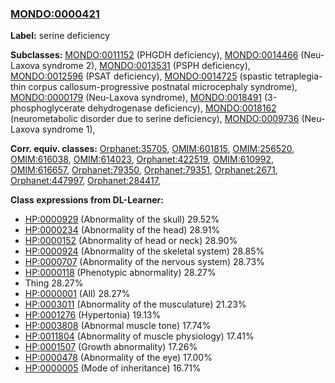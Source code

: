 
### [MONDO:0000421](http://purl.obolibrary.org/obo/MONDO_0000421)
**Label:** serine deficiency

**Subclasses:** [MONDO:0011152](http://purl.obolibrary.org/obo/MONDO_0011152) (PHGDH deficiency), [MONDO:0014466](http://purl.obolibrary.org/obo/MONDO_0014466) (Neu-Laxova syndrome 2), [MONDO:0013531](http://purl.obolibrary.org/obo/MONDO_0013531) (PSPH deficiency), [MONDO:0012596](http://purl.obolibrary.org/obo/MONDO_0012596) (PSAT deficiency), [MONDO:0014725](http://purl.obolibrary.org/obo/MONDO_0014725) (spastic tetraplegia-thin corpus callosum-progressive postnatal microcephaly syndrome), [MONDO:0000179](http://purl.obolibrary.org/obo/MONDO_0000179) (Neu-Laxova syndrome), [MONDO:0018491](http://purl.obolibrary.org/obo/MONDO_0018491) (3-phosphoglycerate dehydrogenase deficiency), [MONDO:0018162](http://purl.obolibrary.org/obo/MONDO_0018162) (neurometabolic disorder due to serine deficiency), [MONDO:0009736](http://purl.obolibrary.org/obo/MONDO_0009736) (Neu-Laxova syndrome 1), 

**Corr. equiv. classes:** [Orphanet:35705](http://www.orpha.net/ORDO/Orphanet_35705), [OMIM:601815](http://purl.obolibrary.org/obo/OMIM_601815), [OMIM:256520](http://purl.obolibrary.org/obo/OMIM_256520), [OMIM:616038](http://purl.obolibrary.org/obo/OMIM_616038), [OMIM:614023](http://purl.obolibrary.org/obo/OMIM_614023), [Orphanet:422519](http://www.orpha.net/ORDO/Orphanet_422519), [OMIM:610992](http://purl.obolibrary.org/obo/OMIM_610992), [OMIM:616657](http://purl.obolibrary.org/obo/OMIM_616657), [Orphanet:79350](http://www.orpha.net/ORDO/Orphanet_79350), [Orphanet:79351](http://www.orpha.net/ORDO/Orphanet_79351), [Orphanet:2671](http://www.orpha.net/ORDO/Orphanet_2671), [Orphanet:447997](http://www.orpha.net/ORDO/Orphanet_447997), [Orphanet:284417](http://www.orpha.net/ORDO/Orphanet_284417), 

**Class expressions from DL-Learner:**

- [HP:0000929](http://purl.obolibrary.org/obo/HP_0000929) (Abnormality of the skull) 29.52%
- [HP:0000234](http://purl.obolibrary.org/obo/HP_0000234) (Abnormality of the head) 28.91%
- [HP:0000152](http://purl.obolibrary.org/obo/HP_0000152) (Abnormality of head or neck) 28.90%
- [HP:0000924](http://purl.obolibrary.org/obo/HP_0000924) (Abnormality of the skeletal system) 28.85%
- [HP:0000707](http://purl.obolibrary.org/obo/HP_0000707) (Abnormality of the nervous system) 28.73%
- [HP:0000118](http://purl.obolibrary.org/obo/HP_0000118) (Phenotypic abnormality) 28.27%
- Thing 28.27%
- [HP:0000001](http://purl.obolibrary.org/obo/HP_0000001) (All) 28.27%
- [HP:0003011](http://purl.obolibrary.org/obo/HP_0003011) (Abnormality of the musculature) 21.23%
- [HP:0001276](http://purl.obolibrary.org/obo/HP_0001276) (Hypertonia) 19.13%
- [HP:0003808](http://purl.obolibrary.org/obo/HP_0003808) (Abnormal muscle tone) 17.74%
- [HP:0011804](http://purl.obolibrary.org/obo/HP_0011804) (Abnormality of muscle physiology) 17.41%
- [HP:0001507](http://purl.obolibrary.org/obo/HP_0001507) (Growth abnormality) 17.26%
- [HP:0000478](http://purl.obolibrary.org/obo/HP_0000478) (Abnormality of the eye) 17.00%
- [HP:0000005](http://purl.obolibrary.org/obo/HP_0000005) (Mode of inheritance) 16.71%



